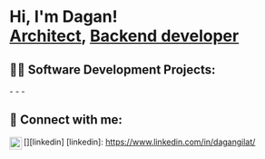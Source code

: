 <h1>Hi, I'm Dagan! <br/><a href="https://github.com/dagangilat">Architect</a>, <a href="https://www.linkedin.com/in/dagangilat/">Backend developer</a></h1>
<h2>👨‍💻 Software Development Projects:</h2>
- <b></b>
- <b></b>
- <b></b>
  

<h2> 🤳 Connect with me:</h2>

[<img align="left" alt="Dagan Gilat | LinkedIn" width="22px" src="https://cdn.jsdelivr.net/npm/simple-icons@v3/icons/linkedin.svg" />][linkedin]
[linkedin]: https://www.linkedin.com/in/dagangilat/

<!--
**dagangilat/dagangilat** is a ✨ _special_ ✨ repository because its `README.md` (this file) appears on your GitHub profile.

Here are some ideas to get you started:

- 🔭 I’m currently working on ...
- 🌱 I’m currently learning ...
- 👯 I’m looking to collaborate on ...
- 🤔 I’m looking for help with ...
- 💬 Ask me about ...
- 📫 How to reach me: ...
- 😄 Pronouns: ...
- ⚡ Fun fact: ...
-->
